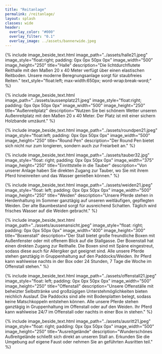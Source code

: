 ```yaml
---
title: "Reitanlage"
permalink: /reitanlage/
layout: splash
classes: wide
header:
  overlay_color: "#000"
  overlay_filter: "0.1"
  overlay_image: ../assets/bannerwide.jpeg
---
```


{% include image_beside_text.html image_path="../assets/halle21.jpeg" image_style="float:right; padding: 0px 0px 50px 0px" image_width="500" image_height="250" title="Halle" description="Die lichtdurchflutete Reithalle mit den Maßen 20 x 40 Meter verfügt über einen elastischen Reitboden. Unsere moderne Beregnungsanlage sorgt für staubfreies Reiten." text_style="float:left; max-width:650px; word-wrap:break-word;" %}

{% include image_beside_text.html image_path="../assets/aussenplatz21.jpeg" image_style="float:right; padding: 0px 0px 50px 0px" image_width="500" image_height="250" title="Außenreitplatz" description="Nutzen Sie bei schönem Wetter unseren Außenreitplatz mit den Maßen 20 x 40 Meter. Der Platz ist mit einer sichern Holzbande umzäunt." %}

{% include image_beside_text.html image_path="../assets/roundpen21.jpeg" image_style="float:left; padding: 0px 0px 50px 0px" image_width="500" image_height="250" title="Round Pen" description="Der Round Pen bietet sich nicht nur zum longieren, sondern auch zur Freiarbeit an." %}

{% include image_beside_text.html image_path="../assets/tauber32.jpg" image_style="float: right; padding: 0px 0px 50px 0px" image_width="375" image_height="250" title="Einrittstelle in die Tauber" description="Von unserer Anlage haben Sie direkten Zugang zur Tauber, wo Sie mit ihrem Pferd hineinreiten und das Wasser genießen können." %}

{% include image_beside_text.html image_path="../assets/weiden21.jpeg" image_style="float: left; padding: 0px 0px 50px 0px" image_width="500" image_height="250" title="Weiden" description="Unsere Pferde stehen in Herdenhaltung im Sommer ganztägig auf unseren weitläufigen, gepflegten Weiden. Der alte Baumbestand sorgt für ausreichend Schatten. Täglich wird frisches Wasser auf die Weiden gebracht." %}

{% include image_beside_text.html image_path="../assets/aussenansicht.jpeg" image_style="float: right; padding: 0px 0px 50px 0px" image_width="400" image_height="300" title="Boxenstall" description="Der Stall bietet große freundliche Boxen mit Außenfenster oder mit offenem Blick auf die Stallgasse. Der Boxenstall hat einen direkten Zugang zur Reithalle. Die Boxen sind mit Späne eingestreut, sodass diese auch für Allergiker gut geeignet sind. Alle unsere Pferde stehen ganztägig in Gruppenhaltung auf den Paddocks/Weiden. Ihr Pferd kann wahlweise nachts in der Box oder 24 Stunden, 7 Tage die Woche im Offenstall stehen." %}

{% include image_beside_text.html image_path="../assets/offenstall21.jpeg" image_style="float: left; padding: 0px 0px 50px 0px" image_width="500" image_height="250" title="Offenstall" description="Unsere Offenställe mit beheizter Selbsttränke und großzügigen Unterstehmöglichkeiten bieten reichlich Auslauf. Die Paddocks sind alle mit Bodenplatten belegt, sodass keine Matschkoppeln entstehen können. Alle unsere Pferde stehen ganztägig in Gruppenhaltung im Offenstall oder auf den Weiden. Ihr Pferd kann wahlweise 24/7 im Offenstall oder nachts in einer Box in stehen." %}

{% include image_beside_text.html image_path="../assets/ausritt21.jpeg" image_style="float: right; padding: 0px 0px 50px 0px" image_width="500" image_height="250" title="Ausreitgelände" description="Wunderschönes Außreitgelände schließt sich direkt an unseren Stall an. Erkunden Sie die Umgebung auf eigene Faust oder nehmen Sie an geführten Ausritten teil." %}
